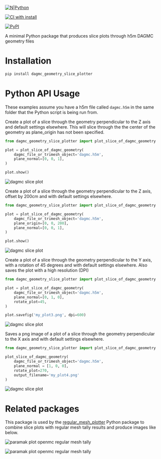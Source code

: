 [![N|Python](https://www.python.org/static/community_logos/python-powered-w-100x40.png)](https://www.python.org)

[![CI with install](https://github.com/fusion-energy/dagmc_geometry_slice_plotter/actions/workflows/ci_with_install.yml/badge.svg?branch=develop)](https://github.com/fusion-energy/dagmc_geometry_slice_plotter/actions/workflows/ci_with_install.yml)

[![PyPI](https://img.shields.io/pypi/v/dagmc-geometry-slice-plotter?color=brightgreen&label=pypi&logo=grebrightgreenen&logoColor=green)](https://pypi.org/project/dagmc-geometry-slice-plotter/)

A minimal Python package that produces slice plots through h5m DAGMC geometry files

# Installation

```bash
pip install dagmc_geometry_slice_plotter
```

# Python API Usage

These examples assume you have a h5m file called ```dagmc.h5m``` in the same
folder that the Python script is being run from.

Create a plot of a slice through the geometry perpendicular to the Z axis and
default settings elsewhere. This will slice through the the center of the
geometry as plane_origin has not been specified.

```python
from dagmc_geometry_slice_plotter import plot_slice_of_dagmc_geometry

plot = plot_slice_of_dagmc_geometry(
    dagmc_file_or_trimesh_object='dagmc.h5m',
    plane_normal=[0, 0, 1],
)

plot.show()
```
![dagmc slice plot](https://user-images.githubusercontent.com/8583900/138321345-9187aa57-c3bc-4940-ae28-1237df394eba.png)

Create a plot of a slice through the geometry perpendicular to the Z axis,
offset by 200cm and with default settings elsewhere.
```python
from dagmc_geometry_slice_plotter import plot_slice_of_dagmc_geometry

plot = plot_slice_of_dagmc_geometry(
    dagmc_file_or_trimesh_object='dagmc.h5m',
    plane_origin=[0, 0, 200],
    plane_normal=[0, 0, 1],
)

plot.show()
```
![dagmc slice plot](https://user-images.githubusercontent.com/8583900/138321353-707bf553-1255-4a87-a3b9-d97aa3ecb67b.png)

Create a plot of a slice through the geometry perpendicular to the Y axis, with
a rotation of 45 degrees and with default settings elsewhere. Also saves the
plot with a high resolution (DPI)
```python
from dagmc_geometry_slice_plotter import plot_slice_of_dagmc_geometry

plot = plot_slice_of_dagmc_geometry(
    dagmc_file_or_trimesh_object='dagmc.h5m',
    plane_normal=[0, 1, 0],
    rotate_plot=45,
)

plot.savefig('my_plot3.png', dpi=600)
```
![dagmc slice plot](https://user-images.githubusercontent.com/8583900/138321358-194162d4-8d42-4090-811e-0dd3768a328d.png)

Saves a png image of a plot of a slice through the geometry perpendicular to
the X axis and with default settings elsewhere.
```python
from dagmc_geometry_slice_plotter import plot_slice_of_dagmc_geometry

plot_slice_of_dagmc_geometry(
    dagmc_file_or_trimesh_object='dagmc.h5m',
    plane_normal = [1, 0, 0],
    rotate_plot=270,
    output_filename='my_plot4.png'
)
```
![dagmc slice plot](https://user-images.githubusercontent.com/8583900/138321363-0e7604b3-74eb-44e8-8aa2-9586c008b40d.png)


# Related packages

This package is used by the [regular_mesh_plotter](https://github.com/fusion-energy/regular_mesh_plotter) Python package to combine slice plots with regular mesh tally results and produce images like below.

![paramak plot openmc regular mesh tally](https://user-images.githubusercontent.com/8583900/138322007-daf1eb6f-ca42-4d9c-9581-8dbc9da94fe5.png)

![paramak plot openmc regular mesh tally](https://user-images.githubusercontent.com/8583900/138322010-c7ca7ced-1a37-4af5-b7a4-7d5853a2b9bb.png)